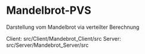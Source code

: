 # Mandelbrot-PVS
Darstellung vom Mandelbrot via verteilter Berechnung

Client: src/Client/Mandebrot_Client/src
Server: src/Server/Mandebrot_Server/src
